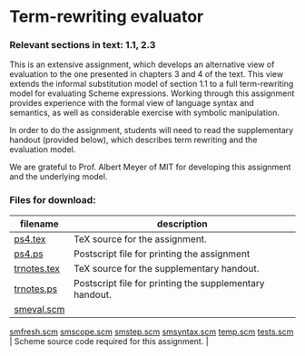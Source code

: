 # Term-rewriting evaluator

### Relevant sections in text: 1.1, 2.3

This is an extensive assignment, which develops an alternative view of evaluation to the one presented in chapters 3 and 4 of the text. This view extends the informal substitution model of section 1.1 to a full term-rewriting model for evaluating Scheme expressions. Working through this assignment provides experience with the formal view of language syntax and semantics, as well as considerable exercise with symbolic manipulation.

In order to do the assignment, students will need to read the supplementary handout (provided below), which describes term rewriting and the evaluation model.

We are grateful to Prof. Albert Meyer of MIT for developing this assignment and the underlying model.

### Files for download:

| filename | description |
| --- | --- |
| [ps4.tex](ps4.tex) | TeX source for the assignment. |
| [ps4.ps](ps4.ps) | Postscript file for printing the assignment |
| [trnotes.tex](trnotes.tex) | TeX source for the supplementary handout. |
| [trnotes.ps](trnotes.ps) | Postscript file for printing the supplementary handout. |
| [smeval.scm](smeval.scm)
[smfresh.scm](smfresh.scm)
[smscope.scm](smscope.scm)
[smstep.scm](smstep.scm)
[smsyntax.scm](smsyntax.scm)
[temp.scm](temp.scm)
[tests.scm](tests.scm) | Scheme source code required for this assignment. |